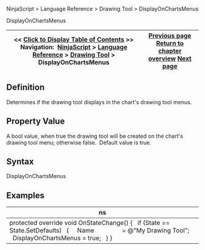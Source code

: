 ﻿
NinjaScript > Language Reference > Drawing Tool > DisplayOnChartsMenus

DisplayOnChartsMenus

| << [Click to Display Table of Contents](displayonchartsmenus.md) >> **Navigation:**     [NinjaScript](ninjascript-1.md) > [Language Reference](language_reference_wip-1.md) > [Drawing Tool](drawing_tools-1.md) > DisplayOnChartsMenus | [Previous page](createanchor-1.md) [Return to chapter overview](drawing_tools-1.md) [Next page](dispose-1.md) |
| --- | --- |
## Definition
Determines if the drawing tool displays in the chart's drawing tool menus.
 
## Property Value
A bool value, when true the drawing tool will be created on the chart's drawing tool menu; otherwise false.  Default value is true.
 
## Syntax
DisplayOnChartsMenus
 
## Examples

| ns |
| --- |
| protected override void OnStateChange() {    if (State == State.SetDefaults)    {      Name                 = @"My Drawing Tool";      DisplayOnChartsMenus = true;    } } |
